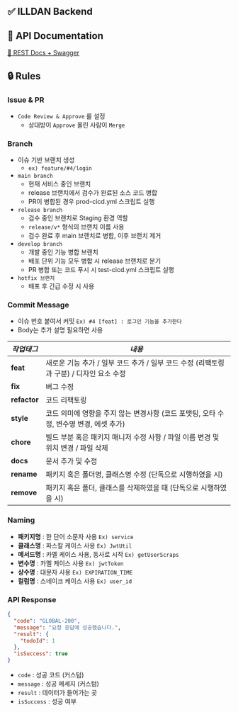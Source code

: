 ## ✅ ILLDAN Backend

## 📄 API Documentation

[📝 REST Docs + Swagger]()

## 🔒 Rules

### Issue & PR

- `Code Review & Approve` 룰 설정
    - 상대방이 `Approve` 올린 사람이 `Merge`

### Branch

- 이슈 기반 브랜치 생성
    - `ex) feature/#4/login`
- `main branch`
    - 현재 서비스 중인 브랜치
    - release 브랜치에서 검수가 완료된 소스 코드 병합
    - PR이 병합된 경우 prod-cicd.yml 스크립트 실행
- `release branch`
    - 검수 중인 브랜치로 Staging 환경 역할
    - `release/v*` 형식의 브랜치 이름 사용
    - 검수 완료 후 main 브랜치로 병합, 이후 브랜치 제거
- `develop branch`
    - 개발 중인 기능 병합 브랜치
    - 배포 단위 기능 모두 병합 시 release 브랜치로 분기
    - PR 병합 또는 코드 푸시 시 test-cicd.yml 스크립트 실행
- `hotfix 브랜치`
    - 배포 후 긴급 수정 시 사용

### **Commit Message**

- 이슈 번호 붙여서 커밋 `Ex) #4 [feat] : 로그인 기능을 추가한다`
- Body는 추가 설명 필요하면 사용

| ***작업태그*** | ***내용*** |
| --- | --- |
| **feat** | 새로운 기능 추가 / 일부 코드 추가 / 일부 코드 수정 (리팩토링과 구분) / 디자인 요소 수정 |
| **fix** | 버그 수정 |
| **refactor** | 코드 리팩토링 |
| **style** | 코드 의미에 영향을 주지 않는 변경사항 (코드 포맷팅, 오타 수정, 변수명 변경, 에셋 추가) |
| **chore** | 빌드 부분 혹은 패키지 매니저 수정 사항 / 파일 이름 변경 및 위치 변경 / 파일 삭제 |
| **docs** | 문서 추가 및 수정 |
| **rename** | 패키지 혹은 폴더명, 클래스명 수정 (단독으로 시행하였을 시) |
| **remove** | 패키지 혹은 폴더, 클래스를 삭제하였을 때 (단독으로 시행하였을 시) |

### Naming

- **패키지명** : 한 단어 소문자 사용 `Ex) service`
- **클래스명** : 파스칼 케이스 사용 `Ex) JwtUtil`
- **메서드명** : 카멜 케이스 사용, 동사로 시작  `Ex) getUserScraps`
- **변수명** : 카멜 케이스 사용 `Ex) jwtToken`
- **상수명** : 대문자 사용 `Ex) EXPIRATION_TIME`
- **컬럼명** : 스네이크 케이스 사용 `Ex) user_id`


### API Response

```json
{
  "code": "GLOBAL-200",
  "message": "요청 응답에 성공했습니다.",
  "result": {
    "todoId": 1
  },
  "isSuccess": true
}
```

- `code` : 성공 코드 (커스텀)
- `message` : 성공 메세지 (커스텀)
- `result` : 데이터가 들어가는 곳
- `isSuccess` : 성공 여부
